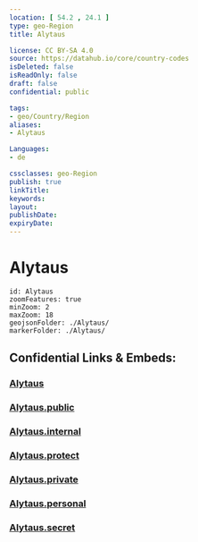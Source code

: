 ```yaml
---
location: [ 54.2 , 24.1 ] 
type: geo-Region
title: Alytaus

license: CC BY-SA 4.0
source: https://datahub.io/core/country-codes
isDeleted: false
isReadOnly: false
draft: false
confidential: public

tags:
- geo/Country/Region
aliases:
- Alytaus

Languages:
- de

cssclasses: geo-Region
publish: true
linkTitle: 
keywords: 
layout: 
publishDate: 
expiryDate: 
---
```


# Alytaus

```leaflet
id: Alytaus
zoomFeatures: true 
minZoom: 2 
maxZoom: 18
geojsonFolder: ./Alytaus/
markerFolder: ./Alytaus/
```


## Confidential Links & Embeds: 

### [Alytaus](/_Standards/Earth/Continent/Europe/Europe~North/Lithuania/Counties~Lithuania/Alytaus.md) 

### [Alytaus.public](/_public/Earth/Continent/Europe/Europe~North/Lithuania/Counties~Lithuania/Alytaus.public.md) 

### [Alytaus.internal](/_internal/Earth/Continent/Europe/Europe~North/Lithuania/Counties~Lithuania/Alytaus.internal.md) 

### [Alytaus.protect](/_protect/Earth/Continent/Europe/Europe~North/Lithuania/Counties~Lithuania/Alytaus.protect.md) 

### [Alytaus.private](/_private/Earth/Continent/Europe/Europe~North/Lithuania/Counties~Lithuania/Alytaus.private.md) 

### [Alytaus.personal](/_personal/Earth/Continent/Europe/Europe~North/Lithuania/Counties~Lithuania/Alytaus.personal.md) 

### [Alytaus.secret](/_secret/Earth/Continent/Europe/Europe~North/Lithuania/Counties~Lithuania/Alytaus.secret.md)

